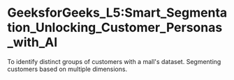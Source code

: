 # GeeksforGeeks_L5:Smart_Segmentation_Unlocking_Customer_Personas_with_AI
To identify distinct groups of customers with a mall's dataset. Segmenting customers based on multiple dimensions. 

